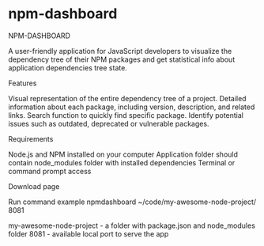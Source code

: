# npm-dashboard

NPM-DASHBOARD

A user-friendly application for JavaScript developers to visualize the dependency tree of their NPM packages and get statistical info about application dependencies tree state.

Features

Visual representation of the entire dependency tree of a project.
Detailed information about each package, including version, description, and related links.
Search function to quickly find specific package.
Identify potential issues such as outdated, deprecated or vulnerable packages.

Requirements

Node.js and NPM installed on your computer
Application folder should contain node_modules folder with installed dependencies
Terminal or command prompt access

Download page


Run command example
npmdashboard ~/code/my-awesome-node-project/ 8081

my-awesome-node-project - a folder with package.json and node_modules folder
8081 - available local port to serve the app
